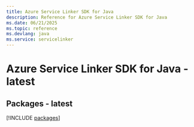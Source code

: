 ```yaml
---
title: Azure Service Linker SDK for Java
description: Reference for Azure Service Linker SDK for Java
ms.date: 06/21/2025
ms.topic: reference
ms.devlang: java
ms.service: servicelinker
---
```

# Azure Service Linker SDK for Java - latest
## Packages - latest
[!INCLUDE [packages](service-linker-index.md)]
